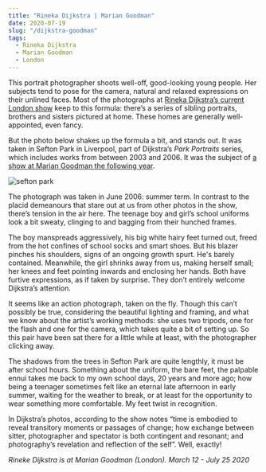 ```yaml
---
title: "Rineka Dijkstra | Marian Goodman"
date: 2020-07-19
slug: "/dijkstra-goodman"
tags:
  - Rineka Dijkstra
  - Marian Goodman
  - London
---
```


This portrait photographer shoots well-off, good-looking young people. Her subjects tend to pose for the camera, natural and relaxed expressions on their unlined faces. Most of the photographs at [Rineka Dijkstra’s current London show](https://www.mariangoodman.com/exhibitions/rineke-dijkstra-london-2020/) keep to this formula: there’s a series of sibling portraits, brothers and sisters pictured at home. These homes are generally well-appointed, even fancy.

But the photo below shakes up the formula a bit, and stands out. It was taken in Sefton Park in Liverpool, part of Dijkstra’s *Park Portraits* series, which includes works from between 2003 and 2006. It was the subject of [a show at Marian Goodman the following year](https://www.mariangoodman.com/exhibitions/305-rineke-dijkstra-park-portraits/).

![sefton park](/dijkstra-goodman-1.jpg)

The photograph was taken in June 2006: summer term. In contrast to the placid demeanours that stare out at us from other photos in the show, there’s tension in the air here. The teenage boy and girl’s school uniforms look a bit sweaty, clinging to and bagging from their hunched frames.

The boy manspreads aggressively, his big white hairy feet turned out, freed from the hot confines of school socks and smart shoes. But his blazer pinches his shoulders, signs of an ongoing growth spurt. He's barely contained. Meanwhile, the girl shrinks away from us, making herself small; her knees and feet pointing inwards and enclosing her hands. Both have furtive expressions, as if taken by surprise. They don’t entirely welcome Dijkstra’s attention.

It seems like an action photograph, taken on the fly. Though this can’t possibly be true, considering the beautiful lighting and framing, and what we know about the artist’s working methods: she uses two tripods, one for the flash and one for the camera, which takes quite a bit of setting up. So this pair have been sat there for a little while at least, with the photographer clicking away.

The shadows from the trees in Sefton Park are quite lengthly, it must be after school hours. Something about the uniform, the bare feet, the palpable ennui takes me back to my own school days, 20 years and more ago; how being a teenager sometimes felt like an eternal late afternoon in early summer, waiting for the weather to break, or at least for the opportunity to wear something more comfortable. My feet twist in recognition.

In Dijkstra’s photos, according to the show notes “time is embodied to reveal transitory moments or passages of change; how exchange between sitter, photographer and spectator is both contingent and resonant; and photography’s revelation and reflection of the self”. Well, exactly!

*Rineke Dijkstra is at Marian Goodman (London). March 12 - July 25 2020*

